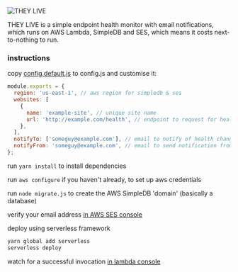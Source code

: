 ![THEY LIVE](https://i.imgur.com/xjcXdWS.jpg)

THEY LIVE is a simple endpoint health monitor with email notifications, which
runs on AWS Lambda, SimpleDB and SES, which means it costs next-to-nothing to run.

### instructions

copy [config.default.js](config.default.js) to config.js and customise it:

```js
module.exports = {
  region: 'us-east-1', // aws region for simpledb & ses
  websites: [
    {
      name: 'example-site', // unique site name
      url: 'http://example.com/health', // endpoint to request for healthcheck
    },
  ],
  notifyTo: ['someguy@example.com'], // email to notify of health changes
  notifyFrom: 'someguy@example.com', // email to send notification from
};
```

run `yarn install` to install dependencies

run `aws configure` if you haven't already, to set up aws credentials

run `node migrate.js` to create the AWS SimpleDB 'domain' (basically a database)

verify your email address [in AWS SES console](https://console.aws.amazon.com/ses/home?region=us-east-1#verified-senders-email:)

deploy using serverless framework

```bash
yarn global add serverless
serverless deploy
```

watch for a successful invocation [in lambda console](https://console.aws.amazon.com/lambda/home?region=us-east-1#/functions/theylive-dev-cron?tab=monitoring)

